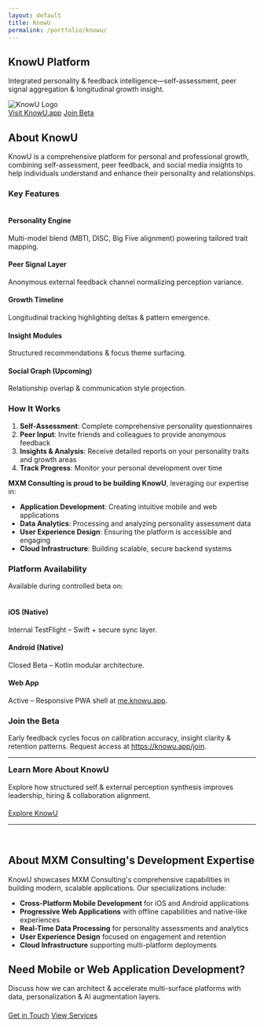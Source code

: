 ```yaml
---
layout: default
title: KnowU
permalink: /portfolio/knowu/
---
```


<section class="page-hero minimal" aria-labelledby="knowu-heading">
  <div class="mxm-container">
    <h1 id="knowu-heading">KnowU Platform</h1>
    <p class="lead">Integrated personality & feedback intelligence—self-assessment, peer signal aggregation & longitudinal growth insight.</p>
  </div>
</section>

<section class="section" aria-labelledby="logo-heading">
  <div class="mxm-container media-figure">
    <img src="{{ '/assets/img/know-u-logo-big-grey.png' | relative_url }}" alt="KnowU Logo" />
    <div class="actions">
      <a href="https://knowu.app/" target="_blank" rel="noopener" class="btn accent">Visit KnowU.app</a>
      <a href="https://knowu.app/join" target="_blank" rel="noopener" class="btn dark">Join Beta</a>
    </div>
  </div>
</section>

<div class="mxm-container prose" markdown="1">

## About KnowU

KnowU is a comprehensive platform for personal and professional growth, combining self-assessment, peer feedback, and social media insights to help individuals understand and enhance their personality and relationships.

### Key Features

<div class="feature-grid" style="margin-top:2.25rem;">
  <div class="feature-card">
    <h4>Personality Engine</h4>
    <p>Multi-model blend (MBTI, DISC, Big Five alignment) powering tailored trait mapping.</p>
  </div>
  <div class="feature-card">
    <h4>Peer Signal Layer</h4>
    <p>Anonymous external feedback channel normalizing perception variance.</p>
  </div>
  <div class="feature-card">
    <h4>Growth Timeline</h4>
    <p>Longitudinal tracking highlighting deltas & pattern emergence.</p>
  </div>
  <div class="feature-card">
    <h4>Insight Modules</h4>
    <p>Structured recommendations & focus theme surfacing.</p>
  </div>
  <div class="feature-card">
    <h4>Social Graph (Upcoming)</h4>
    <p>Relationship overlap & communication style projection.</p>
  </div>
</div>

### How It Works

1. **Self-Assessment**: Complete comprehensive personality questionnaires
2. **Peer Input**: Invite friends and colleagues to provide anonymous feedback
3. **Insights & Analysis**: Receive detailed reports on your personality traits and growth areas
4. **Track Progress**: Monitor your personal development over time

**MXM Consulting is proud to be building KnowU**, leveraging our expertise in:

- **Application Development**: Creating intuitive mobile and web applications
- **Data Analytics**: Processing and analyzing personality assessment data
- **User Experience Design**: Ensuring the platform is accessible and engaging
- **Cloud Infrastructure**: Building scalable, secure backend systems

### Platform Availability

Available during controlled beta on:

<div class="feature-grid" style="margin-top:2.25rem;">
  <div class="feature-card">
    <h4>iOS (Native)</h4>
    <p>Internal TestFlight – Swift + secure sync layer.</p>
  </div>
  <div class="feature-card">
    <h4>Android (Native)</h4>
    <p>Closed Beta – Kotlin modular architecture.</p>
  </div>
  <div class="feature-card">
    <h4>Web App</h4>
    <p>Active – Responsive PWA shell at <a href="https://me.knowu.app" target="_blank" rel="noopener">me.knowu.app</a>.</p>
  </div>
</div>

### Join the Beta

Early feedback cycles focus on calibration accuracy, insight clarity & retention patterns. Request access at <https://knowu.app/join>.

---

<div class="cta-band">
  <h3 style="margin-top:0;">Learn More About KnowU</h3>
  <p style="max-width:680px;margin:0 auto 1.2rem;">Explore how structured self & external perception synthesis improves leadership, hiring & collaboration alignment.</p>
  <a href="https://knowu.app/" target="_blank" class="btn accent" rel="noopener">Explore KnowU</a>
</div>

---

<br />

## About MXM Consulting's Development Expertise

KnowU showcases MXM Consulting's comprehensive capabilities in building modern, scalable applications. Our specializations include:

- **Cross-Platform Mobile Development** for iOS and Android applications
- **Progressive Web Applications** with offline capabilities and native-like experiences
- **Real-Time Data Processing** for personality assessments and analytics
- **User Experience Design** focused on engagement and retention
- **Cloud Infrastructure** supporting multi-platform deployments

<section class="section gradient-dark" aria-labelledby="knowu-cta-heading">
  <div class="mxm-container">
    <h2 id="knowu-cta-heading">Need Mobile or Web Application Development?</h2>
    <p style="max-width:760px;">Discuss how we can architect & accelerate multi-surface platforms with data, personalization & AI augmentation layers.</p>
    <div class="hero-cta" style="margin-top:1.3rem;">
      <a href="/#contact" class="btn accent">Get in Touch</a>
      <a href="/services/" class="btn outline">View Services</a>
    </div>
  </div>
 </section>

</div>
